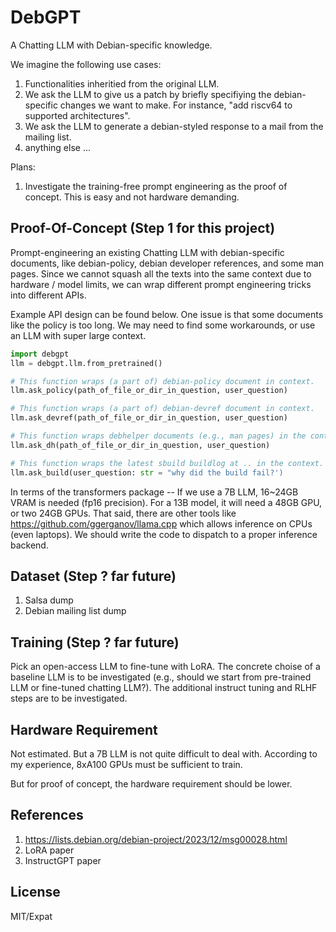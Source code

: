 # DebGPT

A Chatting LLM with Debian-specific knowledge.

We imagine the following use cases:

1. Functionalities inheritied from the original LLM.
1. We ask the LLM to give us a patch by briefly specifiying the debian-specific changes we want to make. For instance, "add riscv64 to supported architectures".
1. We ask the LLM to generate a debian-styled response to a mail from the mailing list.
1. anything else ...

Plans:

1. Investigate the training-free prompt engineering as the proof of concept. This is easy and not hardware demanding.

## Proof-Of-Concept (Step 1 for this project)

Prompt-engineering an existing Chatting LLM with debian-specific documents, like debian-policy, debian developer references, and some man pages. Since we cannot squash all the texts into the same context due to hardware / model limits, we can wrap different prompt engineering tricks into different APIs.

Example API design can be found below. One issue is that some documents like the policy is too long. We may need to find some workarounds, or use an LLM with super large context.


```python
import debgpt
llm = debgpt.llm.from_pretrained()

# This function wraps (a part of) debian-policy document in context.
llm.ask_policy(path_of_file_or_dir_in_question, user_question)

# This function wraps (a part of) debian-devref document in context.
llm.ask_devref(path_of_file_or_dir_in_question, user_question)

# This function wraps debhelper documents (e.g., man pages) in the context.
llm.ask_dh(path_of_file_or_dir_in_question, user_question)

# This function wraps the latest sbuild buildlog at .. in the context.
llm.ask_build(user_question: str = "why did the build fail?')
```

In terms of the transformers package -- If we use a 7B LLM, 16~24GB VRAM is needed (fp16 precision). For a 13B model, it will need a 48GB GPU, or two 24GB GPUs. That said, there are other tools like https://github.com/ggerganov/llama.cpp which allows inference on CPUs (even laptops). We should write the code to dispatch to a proper inference backend.

## Dataset (Step ? far future)

1. Salsa dump
2. Debian mailing list dump

## Training (Step ? far future)

Pick an open-access LLM to fine-tune with LoRA. The concrete choise of a baseline LLM is to be investigated (e.g., should we start from pre-trained LLM or fine-tuned chatting LLM?).
The additional instruct tuning and RLHF steps are to be investigated.

## Hardware Requirement

Not estimated. But a 7B LLM is not quite difficult to deal with. According to my experience, 8xA100 GPUs must be sufficient to train.

But for proof of concept, the hardware requirement should be lower.

## References

1. https://lists.debian.org/debian-project/2023/12/msg00028.html
2. LoRA paper
3. InstructGPT paper

## License

MIT/Expat
